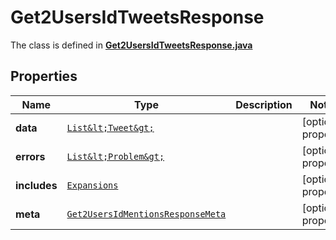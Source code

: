 

# Get2UsersIdTweetsResponse

The class is defined in **[Get2UsersIdTweetsResponse.java](../../src/main/java/example/micronaut/model/Get2UsersIdTweetsResponse.java)**

## Properties

Name | Type | Description | Notes
------------ | ------------- | ------------- | -------------
**data** | [`List&lt;Tweet&gt;`](Tweet.md) |  |  [optional property]
**errors** | [`List&lt;Problem&gt;`](Problem.md) |  |  [optional property]
**includes** | [`Expansions`](Expansions.md) |  |  [optional property]
**meta** | [`Get2UsersIdMentionsResponseMeta`](Get2UsersIdMentionsResponseMeta.md) |  |  [optional property]






